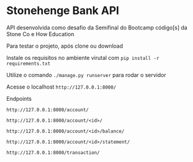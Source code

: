 # Stonehenge Bank API

API desenvolvida como desafio da Semifinal do Bootcamp código[s] da Stone Co e How Education

Para testar o projeto, após clone ou download

Instale os requisitos no ambiente virutal com `pip install -r requirements.txt`

Utilize o comando `./manage.py runserver` para rodar o servidor

Acesse o localhost `http://127.0.0.1:8000/`

Endpoints

`http://127.0.0.1:8000/account/`

`http://127.0.0.1:8000/account/<id>/`

`http://127.0.0.1:8000/account/<id>/balance/`

`http://127.0.0.1:8000/account/<id>/statement/`

`http://127.0.0.1:8000/transaction/`
